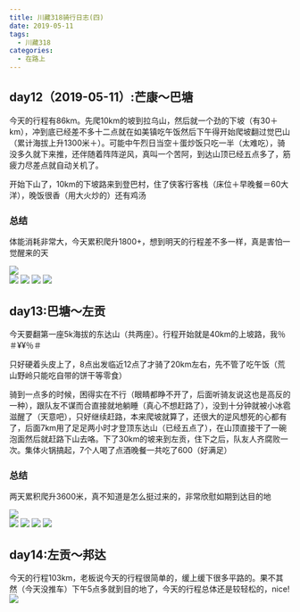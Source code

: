 ```yaml
---
title: 川藏318骑行日志(四)
date: 2019-05-11
tags:
  - 川藏318
categories:
  - 在路上
---
```


## day12（2019-05-11）:芒康～巴塘

今天的行程有86km。先爬10km的坡到拉乌山，然后就一个劲的下坡（有30＋km），冲到底已经差不多十二点就在如美镇吃午饭然后下午得开始爬坡翻过觉巴山（累计海拔上升1300米＋）。可能中午烈日当空＋蛋炒饭只吃一半（太难吃），骑没多久就下来推，还伴随着阵阵逆风，真叫一个苦阿，到达山顶已经五点多了，筋疲力尽差点就自动关机了。

开始下山了，10km的下坡路来到登巴村，住了侠客行客栈（床位＋早晚餐＝60大洋），晚饭很香（用大火炒的）还有鸡汤

### 总结
体能消耗非常大，今天累积爬升1800+，想到明天的行程差不多一样，真是害怕一觉醒来的天

![](http://fublog.oss-cn-shenzhen.aliyuncs.com/20190520-1714c7af12784ef6ad0f645e79576397.png)  
![](http://fublog.oss-cn-shenzhen.aliyuncs.com/20190520-edb2928ccc7a40348be96072fa1a4a48.jpg)
![](http://fublog.oss-cn-shenzhen.aliyuncs.com/20190520-9da1e74fcc1941eeb67558579317c301.jpg)
![](http://fublog.oss-cn-shenzhen.aliyuncs.com/20190520-e1248ad71ef64e628d30855fc8cce2bd.jpg)
![](http://fublog.oss-cn-shenzhen.aliyuncs.com/20190520-d3516b97dc7a4df4875a4a6cd42112e4.jpg)  

## day13:巴塘～左贡

今天要翻第一座5k海拔的东达山（共两座）。行程开始就是40km的上坡路，我％＃¥¥％＃

只好硬着头皮上了，8点出发临近12点了才骑了20km左右，先不管了吃午饭（荒山野岭只能吃自带的饼干等零食）

骑到一点多的时候，困得实在不行（眼睛都睁不开了，后面听骑友说这也是高反的一种），跟队友不谋而合直接就地躺睡（真心不想赶路了），没到十分钟就被小冰雹滋醒了（天意吧），只好继续赶路，本来爬坡就算了，还很大的逆风想死的心都有了，后面7km用了足足两小时才登顶东达山（已经五点了），在山顶直接干了一碗泡面然后就赶路下山去咯。下了30km的坡来到左贡，住下之后，队友人齐腐败一次。集体火锅搞起，7个人喝了点酒晚餐一共吃了600（好满足）

### 总结
两天累积爬升3600米，真不知道是怎么挺过来的，非常欣慰如期到达目的地

![](http://fublog.oss-cn-shenzhen.aliyuncs.com/20190520-14987a1dcc864db1ba6da42aca43cbfe.png)  
![](http://fublog.oss-cn-shenzhen.aliyuncs.com/20190520-fa4774868b9e4147b5ebf8e13d2f274b.jpg)
![](http://fublog.oss-cn-shenzhen.aliyuncs.com/20190520-7d75f47a389249dda3918494bcb019bc.jpg)
![](http://fublog.oss-cn-shenzhen.aliyuncs.com/20190520-91a20a555a5a4f449ff3f41a242d252d.jpg)
![](http://fublog.oss-cn-shenzhen.aliyuncs.com/20190520-daaef2622bba4c8999807b94bb7a67ef.jpg)  

## day14:左贡～邦达
今天的行程103km，老板说今天的行程很简单的，缓上缓下很多平路的。果不其然（今天没推车）下午5点多就到目的地了，今天的行程总体还是较轻松的，nice!
![](http://fublog.oss-cn-shenzhen.aliyuncs.com/20190520-5094b2b0ea52496182aad034df07147a.jpg)